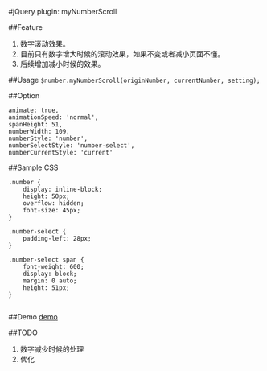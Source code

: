 #jQuery plugin: myNumberScroll

##Feature
1. 数字滚动效果。
2. 目前只有数字增大时候的滚动效果，如果不变或者减小页面不懂。
3. 后续增加减小时候的效果。

##Usage
`$number.myNumberScroll(originNumber, currentNumber, setting);`

##Option

```
animate: true,
animationSpeed: 'normal',
spanHeight: 51,
numberWidth: 109,
numberStyle: 'number',
numberSelectStyle: 'number-select',
numberCurrentStyle: 'current'
```
##Sample CSS
```
.number {
    display: inline-block;
    height: 50px;
    overflow: hidden;
    font-size: 45px;
}

.number-select {
    padding-left: 28px;
}

.number-select span {
    font-weight: 600;
    display: block;
    margin: 0 auto;
    height: 51px;
}
            
```
##Demo
[demo](http://embed.plnkr.co/Hhgl3KrAIIaICAwMiHb9/preview)

##TODO
1. 数字减少时候的处理
2. 优化
